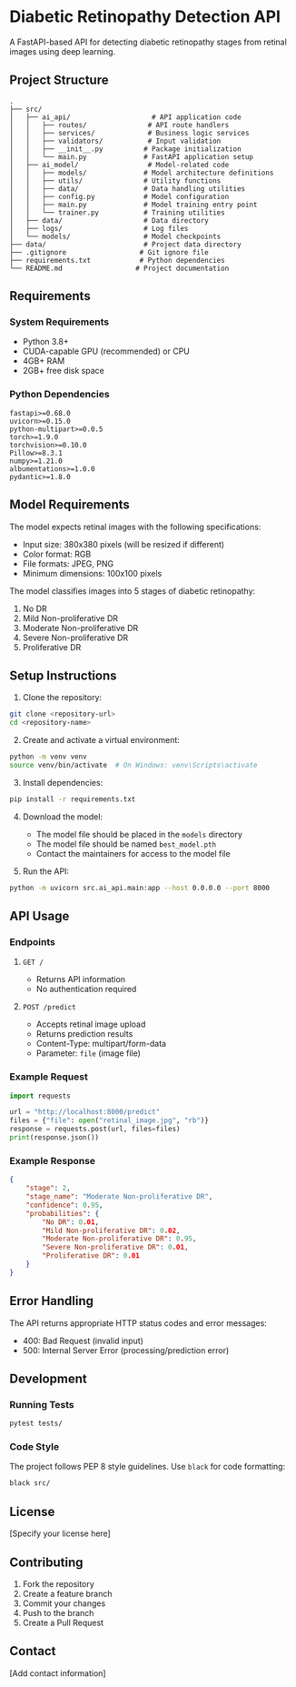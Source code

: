 # Diabetic Retinopathy Detection API

A FastAPI-based API for detecting diabetic retinopathy stages from retinal images using deep learning.

## Project Structure

```
.
├── src/
│   ├── ai_api/                    # API application code
│   │   ├── routes/               # API route handlers
│   │   ├── services/             # Business logic services
│   │   ├── validators/           # Input validation
│   │   ├── __init__.py          # Package initialization
│   │   └── main.py              # FastAPI application setup
│   ├── ai_model/                 # Model-related code
│   │   ├── models/              # Model architecture definitions
│   │   ├── utils/               # Utility functions
│   │   ├── data/                # Data handling utilities
│   │   ├── config.py            # Model configuration
│   │   ├── main.py              # Model training entry point
│   │   └── trainer.py           # Training utilities
│   ├── data/                    # Data directory
│   ├── logs/                    # Log files
│   └── models/                  # Model checkpoints
├── data/                        # Project data directory
├── .gitignore                  # Git ignore file
├── requirements.txt            # Python dependencies
└── README.md                  # Project documentation
```

## Requirements

### System Requirements
- Python 3.8+
- CUDA-capable GPU (recommended) or CPU
- 4GB+ RAM
- 2GB+ free disk space

### Python Dependencies
```
fastapi>=0.68.0
uvicorn>=0.15.0
python-multipart>=0.0.5
torch>=1.9.0
torchvision>=0.10.0
Pillow>=8.3.1
numpy>=1.21.0
albumentations>=1.0.0
pydantic>=1.8.0
```

## Model Requirements

The model expects retinal images with the following specifications:
- Input size: 380x380 pixels (will be resized if different)
- Color format: RGB
- File formats: JPEG, PNG
- Minimum dimensions: 100x100 pixels

The model classifies images into 5 stages of diabetic retinopathy:
1. No DR
2. Mild Non-proliferative DR
3. Moderate Non-proliferative DR
4. Severe Non-proliferative DR
5. Proliferative DR

## Setup Instructions

1. Clone the repository:
```bash
git clone <repository-url>
cd <repository-name>
```

2. Create and activate a virtual environment:
```bash
python -m venv venv
source venv/bin/activate  # On Windows: venv\Scripts\activate
```

3. Install dependencies:
```bash
pip install -r requirements.txt
```

4. Download the model:
   - The model file should be placed in the `models` directory
   - The model file should be named `best_model.pth`
   - Contact the maintainers for access to the model file

5. Run the API:
```bash
python -m uvicorn src.ai_api.main:app --host 0.0.0.0 --port 8000
```

## API Usage

### Endpoints

1. `GET /`
   - Returns API information
   - No authentication required

2. `POST /predict`
   - Accepts retinal image upload
   - Returns prediction results
   - Content-Type: multipart/form-data
   - Parameter: `file` (image file)

### Example Request

```python
import requests

url = "http://localhost:8000/predict"
files = {"file": open("retinal_image.jpg", "rb")}
response = requests.post(url, files=files)
print(response.json())
```

### Example Response

```json
{
    "stage": 2,
    "stage_name": "Moderate Non-proliferative DR",
    "confidence": 0.95,
    "probabilities": {
        "No DR": 0.01,
        "Mild Non-proliferative DR": 0.02,
        "Moderate Non-proliferative DR": 0.95,
        "Severe Non-proliferative DR": 0.01,
        "Proliferative DR": 0.01
    }
}
```

## Error Handling

The API returns appropriate HTTP status codes and error messages:

- 400: Bad Request (invalid input)
- 500: Internal Server Error (processing/prediction error)

## Development

### Running Tests
```bash
pytest tests/
```

### Code Style
The project follows PEP 8 style guidelines. Use `black` for code formatting:
```bash
black src/
```

## License

[Specify your license here]

## Contributing

1. Fork the repository
2. Create a feature branch
3. Commit your changes
4. Push to the branch
5. Create a Pull Request

## Contact

[Add contact information] 